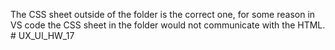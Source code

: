 The CSS sheet outside of the folder is the correct one, for some reason in VS code the CSS sheet in the folder would not communicate with the HTML. # UX_UI_HW_17
